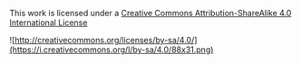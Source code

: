 

This work is licensed under a [Creative Commons Attribution-ShareAlike 4.0 International License](http://creativecommons.org/licenses/by-sa/4.0/)

![http://creativecommons.org/licenses/by-sa/4.0/](https://i.creativecommons.org/l/by-sa/4.0/88x31.png)
